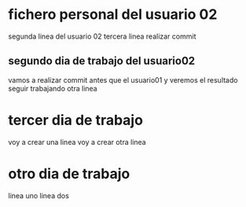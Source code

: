 # fichero personal del usuario 02

segunda linea del usuario 02
tercera linea
realizar commit

## segundo dia de trabajo del usuario02

vamos a realizar commit antes que el usuario01
y veremos el resultado
seguir trabajando
otra linea

# tercer dia de trabajo

voy a crear una linea
voy a crear otra linea

# otro dia de trabajo

linea uno
linea dos

